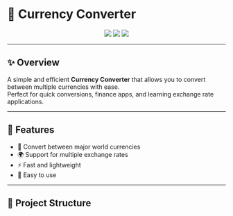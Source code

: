 # 💱 Currency Converter

<p align="center">
  <img src="https://img.shields.io/badge/Language-Java-blue?style=for-the-badge" />
  <img src="https://img.shields.io/badge/Version-1.0-brightgreen?style=for-the-badge" />
  <img src="https://img.shields.io/badge/License-MIT-yellow?style=for-the-badge" />
</p>

---

## ✨ Overview  
A simple and efficient **Currency Converter** that allows you to convert between multiple currencies with ease.  
Perfect for quick conversions, finance apps, and learning exchange rate applications.

---

## 🚀 Features
- 🔄 Convert between major world currencies  
- 🌍 Support for multiple exchange rates  
- ⚡ Fast and lightweight  
- 🎯 Easy to use  

---

## 📂 Project Structure

